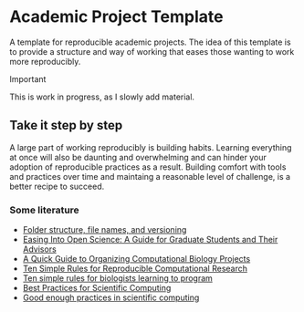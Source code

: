 # Academic Project Template

A template for reproducible academic projects. The idea of this template is to provide a structure 
and way of working that eases those wanting to work more reproducibly.

> [!IMPORTANT]  
> This is work in progress, as I slowly add material.

## Take it step by step

A large part of working reproducibly is building habits. Learning everything at once will also
be daunting and overwhelming and can hinder your adoption of reproducible practices as a result.
Building comfort with tools and practices over time and maintaing a reasonable level of challenge,
is a better recipe to succeed.

### Some literature

- [Folder structure, file names, and versioning](https://snd.se/en/manage-data/organise/folder-structure-filenames-versioning)
- [Easing Into Open Science: A Guide for Graduate Students and Their Advisors](https://online.ucpress.edu/collabra/article/7/1/18684/115927/Easing-Into-Open-Science-A-Guide-for-Graduate)
- [A Quick Guide to Organizing Computational Biology Projects](https://journals.plos.org/ploscompbiol/article?id=10.1371/journal.pcbi.1000424)
- [Ten Simple Rules for Reproducible Computational Research](https://journals.plos.org/ploscompbiol/article?id=10.1371/journal.pcbi.1003285)
- [Ten simple rules for biologists learning to program](https://journals.plos.org/ploscompbiol/article?id=10.1371/journal.pcbi.1005871)
- [Best Practices for Scientific Computing](https://journals.plos.org/plosbiology/article?id=10.1371/journal.pbio.1001745)
- [Good enough practices in scientific computing](https://journals.plos.org/ploscompbiol/article?id=10.1371/journal.pcbi.1005510)
